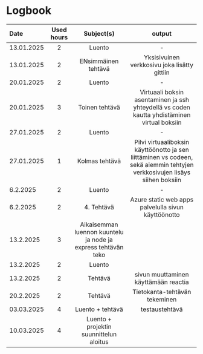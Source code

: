 # Logbook


| Date  | Used hours | Subject(s) |  output |
| :---         |     :---:      |     :---:      |     :---:      |
| 13.01.2025 | 2 | Luento  | -  |
| 13.01.2025 | 2 | ENsimmäinen tehtävä  | Yksisivuinen verkkosivu joka lisätty gittiin  |
| 20.01.2025 | 2 | Luento  | -  |
| 20.01.2025 | 3 | Toinen tehtävä  | Virtuaali boksin asentaminen ja ssh yhteydellä vs coden kautta yhdistäminen virtual boksiin  |
| 27.01.2025 | 2 | Luento  | -  |
| 27.01.2025 | 1 | Kolmas tehtävä  | Pilvi virtuaaliboksin käyttöönotto ja sen liittäminen vs codeen, sekä aiemmin tehtyjen verkkosivujen lisäys siihen boksiin  |
| 6.2.2025 | 2 | Luento  | -  |
| 6.2.2025 | 2 | 4. Tehtävä  | Azure static web apps palvelulla sivun käyttöönotto  |
| 13.2.2025 | 3 | Aikaisemman luennon kuuntelu ja node ja express tehtävän teko  |   |
| 13.2.2025 | 2 | Luento  |   |
| 13.2.2025 | 2 | Tehtävä  | sivun muuttaminen käyttämään reactia  |
| 20.2.2025 | 2 | Tehtävä  | Tietokanta-tehtävän tekeminen  |
| 03.03.2025 | 4 | Luento + tehtävä  | testaustehtävä  |
| 10.03.2025 | 4 | Luento + projektin suunnittelun aloitus  |  |

